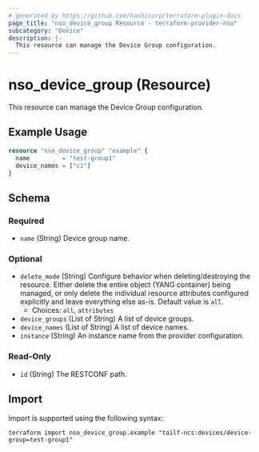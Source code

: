 ```yaml
---
# generated by https://github.com/hashicorp/terraform-plugin-docs
page_title: "nso_device_group Resource - terraform-provider-nso"
subcategory: "Device"
description: |-
  This resource can manage the Device Group configuration.
---
```


# nso_device_group (Resource)

This resource can manage the Device Group configuration.

## Example Usage

```terraform
resource "nso_device_group" "example" {
  name         = "test-group1"
  device_names = ["c1"]
}
```

<!-- schema generated by tfplugindocs -->
## Schema

### Required

- `name` (String) Device group name.

### Optional

- `delete_mode` (String) Configure behavior when deleting/destroying the resource. Either delete the entire object (YANG container) being managed, or only delete the individual resource attributes configured explicitly and leave everything else as-is. Default value is `all`.
  - Choices: `all`, `attributes`
- `device_groups` (List of String) A list of device groups.
- `device_names` (List of String) A list of device names.
- `instance` (String) An instance name from the provider configuration.

### Read-Only

- `id` (String) The RESTCONF path.

## Import

Import is supported using the following syntax:

```shell
terraform import nso_device_group.example "tailf-ncs:devices/device-group=test-group1"
```
